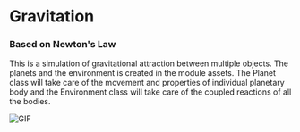# Gravitation

### Based on Newton's Law

This is a simulation of gravitational attraction between multiple objects. The planets and the environment is created in the module assets. The Planet class will take care of the movement and properties of individual planetary body and the Environment class will take care of the coupled reactions of all the bodies.

![GIF](Images.gif)

